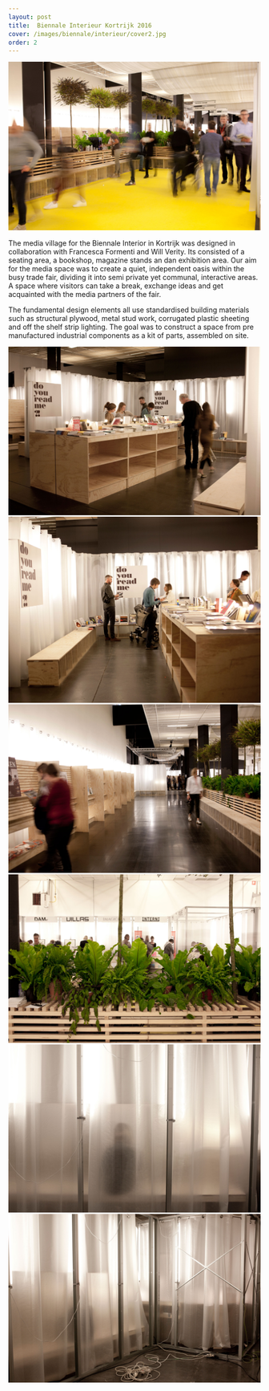 ```yaml
---
layout: post
title:  Biennale Interieur Kortrijk 2016
cover: /images/biennale/interieur/cover2.jpg
order: 2
---
```


![Biennale](/images/biennale/interieur/yellow.jpg)

The media village for the Biennale Interior in Kortrijk was designed in collaboration with Francesca Formenti and Will Verity. Its consisted of a seating area, a bookshop, magazine stands an dan exhibition area.
Our aim for the media space was to create a quiet, independent oasis within the busy trade fair, dividing it into semi private yet communal, interactive areas. A space where visitors can take a break, exchange ideas and get acquainted with the media partners of the fair.

The fundamental design elements all use standardised building materials such as structural plywood, metal stud work, corrugated plastic sheeting and off the shelf strip lighting. The goal was to construct a space from pre manufactured industrial components as a kit of parts, assembled on site.

![Biennale](/images/biennale/interieur/books3.jpg)
![Biennale](/images/biennale/interieur/books.jpg)
![Biennale](/images/biennale/interieur/hall.jpg)
![Biennale](/images/biennale/interieur/plants.jpg)
![Biennale](/images/biennale/interieur/curtain.jpg)
![Biennale](/images/biennale/interieur/curtain2.jpg)
